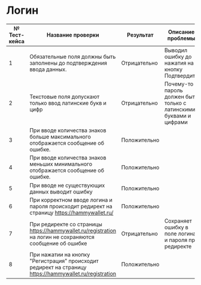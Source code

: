 # Логин
| № Тест-кейса | Название проверки                                                                                         | Результат    | Описание проблемы                                                  | Скрин                   |
|--------------|-----------------------------------------------------------------------------------------------------------|--------------|--------------------------------------------------------------------|-------------------------|
| 1            | Обязательные поля должны быть заполнены до подтверждения ввода данных.                                    | Отрицательно | Выводил ошибку до нажатия на кнопку Подтвердить                    | ![img_2.png](screenshot's/img_2.png)  |
| 2            | Текстовые поля допускают только ввод латинские букв и цифр                                                | Отрицательно | Почему-то пароль должен быть только с латинскими буквами и цифрами | ![img_1.png](screenshot's/img_1.png) |
| 3            | При вводе количества знаков больше максимального отображается сообщение об ошибке.                        | Положительно |                                                                    |                         |
| 4            | При вводе количества знаков меньших минимального отображается сообщение об ошибке.                        | Положительно |                                                                    |                         |
| 5            | При вводе не существующих данных выводит ошибку                                                           | Положительно |                                                                    |                         |
| 6            | При корректном вводе логина и пароля происходит редирект на страницу https://hammywallet.ru/              | Положительно |                                                                    |                         |
| 7            | При редиректе со страницы https://hammywallet.ru/registration на логин не сохраняются сообщение об ошибке | Отрицательно | Сохраняет ошибку в поле логина и пароля при редиректе              |                         |
| 8            | При нажатии на кнопку "Регистрация" происходит редирект на страницу https://hammywallet.ru/registration   | Положительно |                                                                    |                         |
